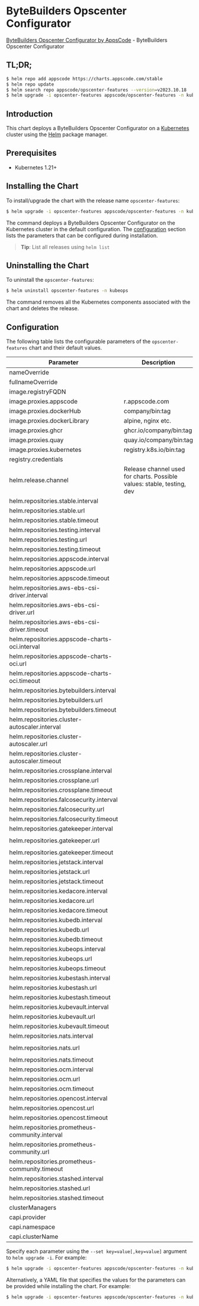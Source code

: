 # ByteBuilders Opscenter Configurator

[ByteBuilders Opscenter Configurator by AppsCode](https://github.com/bytebuilders/installer) - ByteBuilders Opscenter Configurator

## TL;DR;

```bash
$ helm repo add appscode https://charts.appscode.com/stable
$ helm repo update
$ helm search repo appscode/opscenter-features --version=v2023.10.18
$ helm upgrade -i opscenter-features appscode/opscenter-features -n kubeops --create-namespace --version=v2023.10.18
```

## Introduction

This chart deploys a ByteBuilders Opscenter Configurator on a [Kubernetes](http://kubernetes.io) cluster using the [Helm](https://helm.sh) package manager.

## Prerequisites

- Kubernetes 1.21+

## Installing the Chart

To install/upgrade the chart with the release name `opscenter-features`:

```bash
$ helm upgrade -i opscenter-features appscode/opscenter-features -n kubeops --create-namespace --version=v2023.10.18
```

The command deploys a ByteBuilders Opscenter Configurator on the Kubernetes cluster in the default configuration. The [configuration](#configuration) section lists the parameters that can be configured during installation.

> **Tip**: List all releases using `helm list`

## Uninstalling the Chart

To uninstall the `opscenter-features`:

```bash
$ helm uninstall opscenter-features -n kubeops
```

The command removes all the Kubernetes components associated with the chart and deletes the release.

## Configuration

The following table lists the configurable parameters of the `opscenter-features` chart and their default values.

|                    Parameter                    |                              Description                               |                              Default                               |
|-------------------------------------------------|------------------------------------------------------------------------|--------------------------------------------------------------------|
| nameOverride                                    |                                                                        | <code>""</code>                                                    |
| fullnameOverride                                |                                                                        | <code>""</code>                                                    |
| image.registryFQDN                              |                                                                        | <code>""</code>                                                    |
| image.proxies.appscode                          | r.appscode.com                                                         | <code>r.appscode.com</code>                                        |
| image.proxies.dockerHub                         | company/bin:tag                                                        | <code>""</code>                                                    |
| image.proxies.dockerLibrary                     | alpine, nginx etc.                                                     | <code>""</code>                                                    |
| image.proxies.ghcr                              | ghcr.io/company/bin:tag                                                | <code>ghcr.io</code>                                               |
| image.proxies.quay                              | quay.io/company/bin:tag                                                | <code>quay.io</code>                                               |
| image.proxies.kubernetes                        | registry.k8s.io/bin:tag                                                | <code>registry.k8s.io</code>                                       |
| registry.credentials                            |                                                                        | <code>{}</code>                                                    |
| helm.release.channel                            | Release channel used for charts. Possible values: stable, testing, dev | <code>dev</code>                                                   |
| helm.repositories.stable.interval               |                                                                        | <code>30m0s</code>                                                 |
| helm.repositories.stable.url                    |                                                                        | <code>oci://ghcr.io/appscode-charts/stable</code>                  |
| helm.repositories.stable.timeout                |                                                                        | <code>1m0s</code>                                                  |
| helm.repositories.testing.interval              |                                                                        | <code>30m0s</code>                                                 |
| helm.repositories.testing.url                   |                                                                        | <code>oci://ghcr.io/appscode-charts/testing</code>                 |
| helm.repositories.testing.timeout               |                                                                        | <code>1m0s</code>                                                  |
| helm.repositories.appscode.interval             |                                                                        | <code>30m0s</code>                                                 |
| helm.repositories.appscode.url                  |                                                                        | <code>https://charts.appscode.com/stable</code>                    |
| helm.repositories.appscode.timeout              |                                                                        | <code>1m0s</code>                                                  |
| helm.repositories.aws-ebs-csi-driver.interval   |                                                                        | <code>30m0s</code>                                                 |
| helm.repositories.aws-ebs-csi-driver.url        |                                                                        | <code>https://kubernetes-sigs.github.io/aws-ebs-csi-driver</code>  |
| helm.repositories.aws-ebs-csi-driver.timeout    |                                                                        | <code>1m0s</code>                                                  |
| helm.repositories.appscode-charts-oci.interval      |                                                                        | <code>30m0s</code>                                                 |
| helm.repositories.appscode-charts-oci.url           |                                                                        | <code>oci://r.appscode.com/charts</code>                           |
| helm.repositories.appscode-charts-oci.timeout       |                                                                        | <code>1m0s</code>                                                  |
| helm.repositories.bytebuilders.interval         |                                                                        | <code>30m0s</code>                                                 |
| helm.repositories.bytebuilders.url              |                                                                        | <code>https://charts.appscode.com/stable</code>                    |
| helm.repositories.bytebuilders.timeout          |                                                                        | <code>1m0s</code>                                                  |
| helm.repositories.cluster-autoscaler.interval   |                                                                        | <code>30m0s</code>                                                 |
| helm.repositories.cluster-autoscaler.url        |                                                                        | <code>https://kubernetes.github.io/autoscaler</code>               |
| helm.repositories.cluster-autoscaler.timeout    |                                                                        | <code>1m0s</code>                                                  |
| helm.repositories.crossplane.interval           |                                                                        | <code>30m0s</code>                                                 |
| helm.repositories.crossplane.url                |                                                                        | <code>https://charts.crossplane.io/stable</code>                   |
| helm.repositories.crossplane.timeout            |                                                                        | <code>1m0s</code>                                                  |
| helm.repositories.falcosecurity.interval        |                                                                        | <code>30m0s</code>                                                 |
| helm.repositories.falcosecurity.url             |                                                                        | <code>https://falcosecurity.github.io/charts</code>                |
| helm.repositories.falcosecurity.timeout         |                                                                        | <code>1m0s</code>                                                  |
| helm.repositories.gatekeeper.interval           |                                                                        | <code>30m0s</code>                                                 |
| helm.repositories.gatekeeper.url                |                                                                        | <code>https://open-policy-agent.github.io/gatekeeper/charts</code> |
| helm.repositories.gatekeeper.timeout            |                                                                        | <code>1m0s</code>                                                  |
| helm.repositories.jetstack.interval             |                                                                        | <code>30m0s</code>                                                 |
| helm.repositories.jetstack.url                  |                                                                        | <code>https://charts.jetstack.io</code>                            |
| helm.repositories.jetstack.timeout              |                                                                        | <code>1m0s</code>                                                  |
| helm.repositories.kedacore.interval             |                                                                        | <code>30m0s</code>                                                 |
| helm.repositories.kedacore.url                  |                                                                        | <code>https://kedacore.github.io/charts</code>                     |
| helm.repositories.kedacore.timeout              |                                                                        | <code>1m0s</code>                                                  |
| helm.repositories.kubedb.interval               |                                                                        | <code>30m0s</code>                                                 |
| helm.repositories.kubedb.url                    |                                                                        | <code>https://charts.appscode.com/stable</code>                    |
| helm.repositories.kubedb.timeout                |                                                                        | <code>1m0s</code>                                                  |
| helm.repositories.kubeops.interval              |                                                                        | <code>30m0s</code>                                                 |
| helm.repositories.kubeops.url                   |                                                                        | <code>https://charts.appscode.com/stable</code>                    |
| helm.repositories.kubeops.timeout               |                                                                        | <code>1m0s</code>                                                  |
| helm.repositories.kubestash.interval            |                                                                        | <code>30m0s</code>                                                 |
| helm.repositories.kubestash.url                 |                                                                        | <code>https://charts.appscode.com/stable</code>                    |
| helm.repositories.kubestash.timeout             |                                                                        | <code>1m0s</code>                                                  |
| helm.repositories.kubevault.interval            |                                                                        | <code>30m0s</code>                                                 |
| helm.repositories.kubevault.url                 |                                                                        | <code>oci://r.appscode.com/charts</code>                           |
| helm.repositories.kubevault.timeout             |                                                                        | <code>1m0s</code>                                                  |
| helm.repositories.nats.interval                 |                                                                        | <code>30m0s</code>                                                 |
| helm.repositories.nats.url                      |                                                                        | <code>https://nats-io.github.io/k8s/helm/charts/</code>            |
| helm.repositories.nats.timeout                  |                                                                        | <code>1m0s</code>                                                  |
| helm.repositories.ocm.interval                  |                                                                        | <code>30m0s</code>                                                 |
| helm.repositories.ocm.url                       |                                                                        | <code>oci://r.appscode.com/charts</code>                           |
| helm.repositories.ocm.timeout                   |                                                                        | <code>1m0s</code>                                                  |
| helm.repositories.opencost.interval             |                                                                        | <code>30m0s</code>                                                 |
| helm.repositories.opencost.url                  |                                                                        | <code>oci://r.appscode.com/charts</code>                           |
| helm.repositories.opencost.timeout              |                                                                        | <code>1m0s</code>                                                  |
| helm.repositories.prometheus-community.interval |                                                                        | <code>30m0s</code>                                                 |
| helm.repositories.prometheus-community.url      |                                                                        | <code>https://prometheus-community.github.io/helm-charts</code>    |
| helm.repositories.prometheus-community.timeout  |                                                                        | <code>1m0s</code>                                                  |
| helm.repositories.stashed.interval              |                                                                        | <code>30m0s</code>                                                 |
| helm.repositories.stashed.url                   |                                                                        | <code>https://charts.appscode.com/stable</code>                    |
| helm.repositories.stashed.timeout               |                                                                        | <code>1m0s</code>                                                  |
| clusterManagers                                 |                                                                        | <code>[]</code>                                                    |
| capi.provider                                   |                                                                        | <code>""</code>                                                    |
| capi.namespace                                  |                                                                        | <code>""</code>                                                    |
| capi.clusterName                                |                                                                        | <code>""</code>                                                    |


Specify each parameter using the `--set key=value[,key=value]` argument to `helm upgrade -i`. For example:

```bash
$ helm upgrade -i opscenter-features appscode/opscenter-features -n kubeops --create-namespace --version=v2023.10.18 --set image.proxies.appscode=r.appscode.com
```

Alternatively, a YAML file that specifies the values for the parameters can be provided while
installing the chart. For example:

```bash
$ helm upgrade -i opscenter-features appscode/opscenter-features -n kubeops --create-namespace --version=v2023.10.18 --values values.yaml
```
